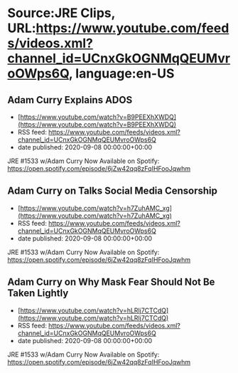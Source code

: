 # Source:JRE Clips, URL:https://www.youtube.com/feeds/videos.xml?channel_id=UCnxGkOGNMqQEUMvroOWps6Q, language:en-US

## Adam Curry Explains ADOS
 - [https://www.youtube.com/watch?v=B9PEEXhXWDQ](https://www.youtube.com/watch?v=B9PEEXhXWDQ)
 - RSS feed: https://www.youtube.com/feeds/videos.xml?channel_id=UCnxGkOGNMqQEUMvroOWps6Q
 - date published: 2020-09-08 00:00:00+00:00

JRE #1533 w/Adam Curry Now Available on Spotify:
https://open.spotify.com/episode/6jZw42qq8zFqIHFooJqwhm

## Adam Curry on Talks Social Media Censorship
 - [https://www.youtube.com/watch?v=h7ZuhAMC_xg](https://www.youtube.com/watch?v=h7ZuhAMC_xg)
 - RSS feed: https://www.youtube.com/feeds/videos.xml?channel_id=UCnxGkOGNMqQEUMvroOWps6Q
 - date published: 2020-09-08 00:00:00+00:00

JRE #1533 w/Adam Curry Now Available on Spotify:
https://open.spotify.com/episode/6jZw42qq8zFqIHFooJqwhm

## Adam Curry on Why Mask Fear Should Not Be Taken Lightly
 - [https://www.youtube.com/watch?v=hLRlj7CTCdQ](https://www.youtube.com/watch?v=hLRlj7CTCdQ)
 - RSS feed: https://www.youtube.com/feeds/videos.xml?channel_id=UCnxGkOGNMqQEUMvroOWps6Q
 - date published: 2020-09-08 00:00:00+00:00

JRE #1533 w/Adam Curry Now Available on Spotify:
https://open.spotify.com/episode/6jZw42qq8zFqIHFooJqwhm

